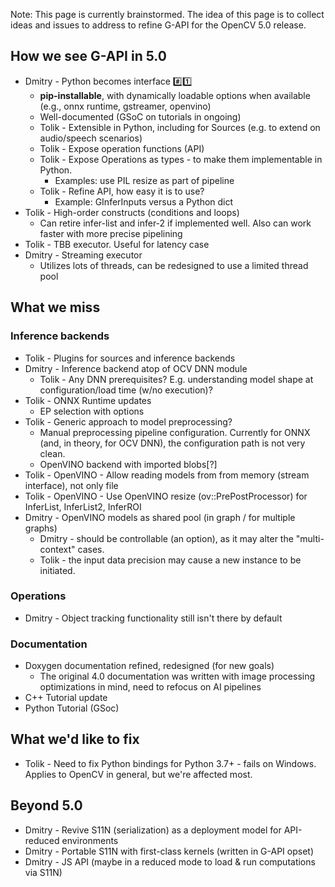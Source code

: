 Note: This page is currently brainstormed. The idea of this page is to collect ideas and issues to address to refine G-API for the OpenCV 5.0 release.

## How we see G-API in 5.0

- Dmitry - Python becomes interface #️⃣1️⃣
  - **pip-installable**, with dynamically loadable options when available (e.g., onnx runtime, gstreamer, openvino)
  - Well-documented (GSoC on tutorials in ongoing)
  - Tolik - Extensible in Python, including for Sources (e.g. to extend on audio/speech scenarios)
  - Tolik - Expose operation functions (API)
  - Tolik - Expose Operations as types - to make them implementable in Python.
    - Examples: use PIL resize as part of pipeline
  - Tolik - Refine API, how easy it is to use?
    - Example: GInferInputs versus a Python dict
- Tolik - High-order constructs (conditions and loops)
  - Can retire infer-list and infer-2 if implemented well. Also can work faster with more precise pipelining
- Tolik - TBB executor. Useful for latency case
- Dmitry - Streaming executor
  - Utilizes lots of threads, can be redesigned to use a limited thread pool

## What we miss

### Inference backends

- Tolik - Plugins for sources and inference backends
- Dmitry - Inference backend atop of OCV DNN module
  - Tolik - Any DNN prerequisites? E.g. understanding model shape at configuration/load time (w/no execution)?
- Tolik - ONNX Runtime updates
  - EP selection with options
- Tolik - Generic approach to model preprocessing?
  - Manual preprocessing pipeline configuration. Currently for ONNX (and, in theory, for OCV DNN), the configuration path is not very clean.
  - OpenVINO backend with imported blobs[?]
- Tolik - OpenVINO - Allow reading models from from memory (stream interface), not only file
- Tolik - OpenVINO - Use OpenVINO resize (ov::PrePostProcessor) for InferList, InferList2, InferROI
- Dmitry - OpenVINO models as shared pool (in graph / for multiple graphs)
  - Dmitry - should be controllable (an option), as it may alter the "multi-context" cases.
  - Tolik - the input data precision may cause a new instance to be initiated.

### Operations

- Dmitry - Object tracking functionality still isn't there by default

### Documentation

- Doxygen documentation refined, redesigned (for new goals)
  - The original 4.0 documentation was written with image processing optimizations in mind, need to refocus on AI pipelines
- C++ Tutorial update
- Python Tutorial (GSoc)

## What we'd like to fix

- Tolik - Need to fix Python bindings for Python 3.7+ - fails on Windows. Applies to OpenCV in general, but we're affected most.

## Beyond 5.0

- Dmitry - Revive S11N (serialization) as a deployment model for API-reduced environments
- Dmitry - Portable S11N with first-class kernels (written in G-API opset)
- Dmitry - JS API (maybe in a reduced mode to load & run computations via S11N)